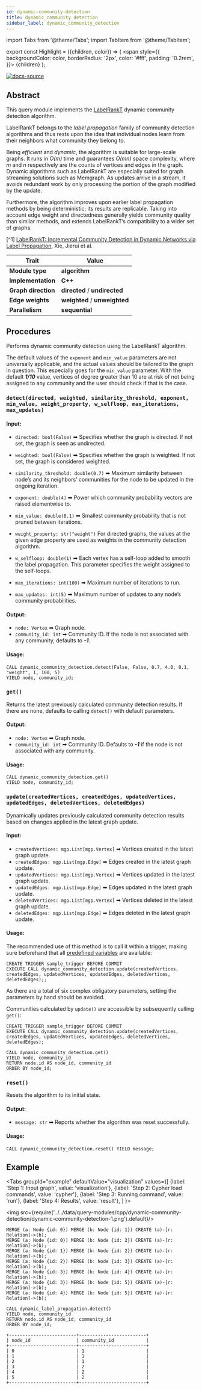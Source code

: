 ```yaml
---
id: dynamic-community-detection
title: dynamic_community_detection
sidebar_label: dynamic_community_detection
---
```


import Tabs from '@theme/Tabs';
import TabItem from '@theme/TabItem';

export const Highlight = ({children, color}) => (
  <span
    style={{
      backgroundColor: color,
      borderRadius: '2px',
      color: '#fff',
      padding: '0.2rem',
    }}>
    {children}
  </span>
);

[![docs-source](https://img.shields.io/badge/source-dynamic_community_detection-FB6E00?logo=github&style=for-the-badge)](https://github.com/memgraph/mage/blob/main/cpp/community_detection_module/dynamic_community_detection.cpp)

## Abstract

This query module implements the [LabelRankT](https://arxiv.org/abs/1305.2006) dynamic community detection algorithm.

LabelRankT belongs to the *label propagation* family of community detection algorithms and thus rests upon the idea that individual nodes learn from their neighbors what community they belong to. 

Being *efficient* and *dynamic*, the algorithm is suitable for large-scale graphs. 
It runs in *O(m)* time and guarantees *O(mn)* space complexity, where *m* and *n* respectively are the counts of vertices and edges in the graph. 
Dynamic algorithms such as LabelRankT are especially suited for graph streaming solutions such as Memgraph.
As updates arrive in a stream, it avoids redundant work by only processing the portion of the graph modified by the update.

Furthermore, the algorithm improves upon earlier label propagation methods by being deterministic; its results are replicable.
Taking into account edge weight and directedness generally yields community quality than similar methods,
and extends LabelRankT’s compatibility to a wider set of graphs.

[^1] [LabelRankT: Incremental Community Detection in Dynamic Networks via Label Propagation](https://arxiv.org/abs/1305.2006), Xie, Jierui et al.

| Trait               | Value                                                                                                       |
| ------------------- | ----------------------------------------------------------------------------------------------------------- |
| **Module type**     | <Highlight color="#FB6E00">**algorithm**</Highlight>                                                        |
| **Implementation**  | <Highlight color="#FB6E00">**C++**</Highlight>                                                              |
| **Graph direction** | <Highlight color="#FB6E00">**directed**</Highlight> / <Highlight color="#FB6E00">**undirected**</Highlight> |
| **Edge weights**    | <Highlight color="#FB6E00">**weighted**</Highlight> / <Highlight color="#FB6E00">**unweighted**</Highlight> |
| **Parallelism**     | <Highlight color="#FB6E00">**sequential**</Highlight>                                                       |

## Procedures

Performs dynamic community detection using the LabelRankT algorithm.

The default values of the `exponent` and `min_value` parameters are not universally applicable,
and the actual values should be tailored to the graph in question.
This especially goes for the `min_value` parameter. With the default ***1/10*** value, vertices of degree greater than 10 
are at risk of not being assigned to any community and the user should check if that is the case.

### `detect(directed, weighted, similarity_threshold, exponent, min_value, weight_property, w_selfloop, max_iterations, max_updates)`

#### Input:

* `directed: bool(False)` ➡ Specifies whether the graph is directed. If not set, the graph is seen as undirected.
* `weighted: bool(False)` ➡ Specifies whether the graph is weighted. If not set, the graph is considered weighted.
* `similarity_threshold: double(0.7)` ➡ Maximum similarity between node’s and its neighbors’ communities for the node 
   to be updated in the ongoing iteration.
* `exponent: double(4)` ➡ Power which community probability vectors are raised elementwise to.
* `min_value: double(0.1)` ➡ Smallest community probability that is not pruned between iterations.
* `weight_property: str("weight")` For directed graphs, the values at the given edge property are used as weights in the community detection algorithm.
* `w_selfloop: double(1)` ➡ Each vertex has a self-loop added to smooth the label propagation. This parameter specifies the weight assigned to the self-loops.


* `max_iterations: int(100)` ➡ Maximum number of iterations to run.
* `max_updates: int(5)` ➡ Maximum number of updates to any node’s community probabilities.

#### Output:

* `node: Vertex` ➡ Graph node.
* `community_id: int` ➡ Community ID. If the node is not associated with any community, defaults to ***-1***.

#### Usage:

```cypher
CALL dynamic_community_detection.detect(False, False, 0.7, 4.0, 0.1, "weight", 1, 100, 5)
YIELD node, community_id;
```

### `get()`

Returns the latest previously calculated community detection results. If there are none, defaults to calling `detect()` with default parameters.

#### Output:

* `node: Vertex` ➡ Graph node.
* `community_id: int` ➡ Community ID. Defaults to ***-1*** if the node is not associated with any community.

#### Usage:

```cypher
CALL dynamic_community_detection.get()
YIELD node, community_id;
```

### `update(createdVertices, createdEdges, updatedVertices, updatedEdges, deletedVertices, deletedEdges)`

Dynamically updates previously calculated community detection results based on changes applied in the latest graph update.

#### Input:

* `createdVertices: mgp.List[mgp.Vertex]` ➡ Vertices created in the latest graph update.
* `createdEdges: mgp.List[mgp.Edge]` ➡ Edges created in the latest graph update.
* `updatedVertices: mgp.List[mgp.Vertex]` ➡ Vertices updated in the latest graph update.
* `updatedEdges: mgp.List[mgp.Edge]` ➡ Edges updated in the latest graph update.
* `deletedVertices: mgp.List[mgp.Vertex]` ➡ Vertices deleted in the latest graph update.
* `deletedEdges: mgp.List[mgp.Edge]` ➡ Edges deleted in the latest graph update.

#### Usage:

The recommended use of this method is to call it within a trigger, making sure beforehand that all [predefined variables](https://memgraph.com/docs/memgraph/database-functionalities/triggers/#predefined-variables) are available:

```cypher
CREATE TRIGGER sample_trigger BEFORE COMMIT
EXECUTE CALL dynamic_community_detection.update(createdVertices, createdEdges, updatedVertices, updatedEdges, deletedVertices, deletedEdges);;
```

As there are a total of six complex obligatory parameters, setting the parameters by hand should be avoided.

Communities calculated by `update()` are accessible by subsequently calling `get()`:

```cypher
CREATE TRIGGER sample_trigger BEFORE COMMIT
EXECUTE CALL dynamic_community_detection.update(createdVertices, createdEdges, updatedVertices, updatedEdges, deletedVertices, deletedEdges);

CALL dynamic_community_detection.get()
YIELD node, community_id
RETURN node.id AS node_id, community_id
ORDER BY node_id;
```

### `reset()`

Resets the algorithm to its initial state.

#### Output:

* `message: str` ➡ Reports whether the algorithm was reset successfully.

#### Usage:

```cypher
CALL dynamic_community_detection.reset() YIELD message;
```

## Example

<Tabs
  groupId="example"
  defaultValue="visualization"
  values={[
    {label: 'Step 1: Input graph', value: 'visualization'},
    {label: 'Step 2: Cypher load commands', value: 'cypher'},
    {label: 'Step 3: Running command', value: 'run'},
    {label: 'Step 4: Results', value: 'result'},
  ]
}>
  <TabItem value="visualization">

  <img src={require('../../data/query-modules/cpp/dynamic-community-detection/dynamic-community-detection-1.png').default}/>

  </TabItem>


  <TabItem value="cypher">

```cypher
MERGE (a: Node {id: 0}) MERGE (b: Node {id: 1}) CREATE (a)-[r: Relation]->(b);
MERGE (a: Node {id: 0}) MERGE (b: Node {id: 2}) CREATE (a)-[r: Relation]->(b);
MERGE (a: Node {id: 1}) MERGE (b: Node {id: 2}) CREATE (a)-[r: Relation]->(b);
MERGE (a: Node {id: 2}) MERGE (b: Node {id: 3}) CREATE (a)-[r: Relation]->(b);
MERGE (a: Node {id: 3}) MERGE (b: Node {id: 4}) CREATE (a)-[r: Relation]->(b);
MERGE (a: Node {id: 3}) MERGE (b: Node {id: 5}) CREATE (a)-[r: Relation]->(b);
MERGE (a: Node {id: 4}) MERGE (b: Node {id: 5}) CREATE (a)-[r: Relation]->(b);
```

  </TabItem>

  <TabItem value="run">

```cypher
CALL dynamic_label_propagation.detect()
YIELD node, community_id
RETURN node.id AS node_id, community_id
ORDER BY node_id;
```

  </TabItem>


  <TabItem value="result">

```plaintext
+-------------------------+-------------------------+
| node_id                 | community_id            |
+-------------------------+-------------------------+
| 0                       | 1                       |
| 1                       | 1                       |
| 2                       | 1                       |
| 3                       | 2                       |
| 4                       | 2                       |
| 5                       | 2                       |
+-------------------------+-------------------------+
```

  </TabItem>

</Tabs>
